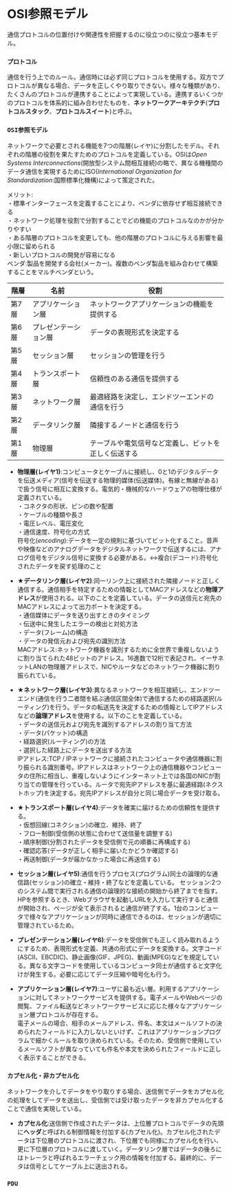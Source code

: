 # OSI参照モデル
通信プロトコルの位置付けや関連性を把握するのに役立つのに役立つ基本モデル。

### **`プロトコル`**
通信を行う上でのルール。通信時には必ず同じプロトコルを使用する。双方でプロトコルが異なる場合、データを正しくやり取りできない。様々な種類があり、たくさんのプロトコルが連携することによって実現している。連携するいくつかのプロトコルを体系的に組み合わせたものを、**ネットワークアーキテクチ**(**プロトコルスタック**、**プロトコルスイート**)と呼ぶ。
### **`OSI参照モデル`**
ネットワークで必要とされる機能を7つの階層(レイヤ)に分割したモデル。それぞれの階層の役割を果たすためのプロトコルを定義している。OSIは*Open Systems Interconnections*(開放型システム間相互接続)の略で、異なる機種間のデータ通信を実現するためにISO(*International Organization for Standardization*:国際標準化機構)によって策定された。  

メリット:  
・標準インターフェースを定義することにより、ベンダに依存せず相互接続できる  
・ネットワーク処理を役割で分割することでどの機能のプロトコルなのかが分かりやすい  
・ある階層のプロトコルを変更しても、他の階層のプロトコルに与える影響を最小限に留められる  
・新しいプロトコルの開発が容易になる  
ベンダ:製品を開発する会社(メーカー)。複数のベンダ製品を組み合わせて構築することをマルチベンダという。

|階層 |名前              |役割                                        |
|----|-----------------|--------------------------------------------|
|第7層|アプリケーション層  |ネットワークアプリケーションの機能を提供する       |
|第6層|プレゼンテーション層|データの表現形式を決定する                      |
|第5層|セッション層       |セッションの管理を行う                         |
|第4層|トランスポート層    |信頼性のある通信を提供する                     |
|第3層|ネットワーク層      |最適経路を決定し、エンドツーエンドの通信を行う    |
|第2層|データリンク層     |隣接するノードと通信を行う                      |
|第1層|物理層            |テーブルや電気信号など定義し、ビットを正しく伝送する|

- **物理層(レイヤ1)**:コンピュータとケーブルに接続し、0と1のデジタルデータを伝送メディア(信号を伝送する物理的媒体(伝送媒体)。有線と無線がある)で扱う信号に相互に変換する。電気的・機械的なハードウェアの物理仕様が定義されている。  
・コネクタの形状、ピンの数や配置  
・ケーブルの種類や長さ  
・電圧レベル、電圧変化  
・通信速度、符号化の方式  
符号化(*encoding*):データを一定の規則に基づいてビット化すること。音声や映像などのアナログデータをデジタルネットワークで伝送するには、アナログ信号をデジタル信号に変換する必要がある。↔︎複合(デコード):符号化されたデータを戻す処理のこと

- **★データリンク層(レイヤ2)**:同一リンク上に接続された隣接ノードと正しく通信する。通信相手を特定するための情報としてMACアドレスなどの**物理アドレス**が使用される。以下のことを定義している。データの送信元と宛先のMACアドレスによって出力ポートを決定する。  
・通信媒体にデータを送り出すときのタイミング  
・伝送中に発生したエラーの検出と対処方法  
・データ(フレーム)の構造  
・データの発信元および宛先の識別方法  
MACアドレス:ネットワーク機器を識別するために全世界で重複しないように割り当てられた48ビットのアドレス。16進数で12桁で表記され、イーサネットLANの物理層アドレスで、NICやルータなどのネットワーク機器に割り振られている。

- **★ネットワーク層(レイヤ3)**:異なるネットワークを相互接続し、エンドツーエンド(通信を行う二者間を結ぶ通信区間全体)で通信するための経路選択(ルーティング)を行う。データの転送先を決定するための情報としてIPアドレスなどの**論理アドレス**を使用する。以下のことを定義している。  
・データの送信元および宛先を識別するアドレスの割り当て方法  
・データ(パケット)の構造  
・経路選択(ルーティング)の方法  
・選択した経路上にデータを送出する方法  
IPアドレス:TCP / IPネットワークに接続されたコンピュータや通信機器に割り振られる識別番号。IPアドレスはネットワーク上の通信機器やコンピュータの住所に相当し、重複しないようにインターネット上では各国のNICが割り当ての管理を行っている。ルータで宛先IPアドレスを基に最適経路(ネクストホップ)を決定する。宛先IPアドレスが自分と同じ場合データを受け取る。

- **★トランスポート層(レイヤ4)**:データを確実に届けるための信頼性を提供する。  
・仮想回線(コネクション)の確立、維持、終了  
・フロー制御(受信側の状態に合わせて送信量を調整する)  
・順序制御(分割されたデータを受信側で元の順番に再構成する)  
・確認応答(データが正しく相手に届いたかどうか確認する)  
・再送制御(データが届かなかった場合に再送信する)  

- **セッション層(レイヤ5)**:通信を行うプロセス(プログラム)同士の論理的な通信路(セッション)の確立・維持・終了などを定義している。
セッション:2つのシステム間で実行される通信の論理的な接続の開始から終了までを指す。HPを参照するとき、Webブラウザを起動しURLを入力して実行すると通信が開始され、ページが全て表示されると通信が終了する。1台のコンピュータで様々なアプリケーションが同時に通信できるのは、セッションが適切に管理されているため。

- **プレゼンテーション層(レイヤ6)**:データを受信側でも正しく読み取れるようにするため、表現形式を定義、共通の形式にデータを変換する。文字コード(ASCII、EBCDIC)、静止画像(GIF、JPEG)、動画(MPEG)などを規定している。異なる文字コードを使用しているコンピュータ同士が通信すると文字化けが発生する。必要に応じてデータ圧縮や暗号化も行う。

- **アプリケーション層(レイヤ7)**:ユーザに最も近い層。利用するアプリケーションに対してネットワークサービスを提供する。電子メールやWebページの閲覧、ファイル転送などネットワークサービスに応じた様々なアプリケーション層プロトコルが存在する。  
電子メールの場合、相手のメールアドレス、件名、本文はメールソフトの決められたフィールドに入力しないといけず、これはアプリケーションプログラムで細かくルールを取り決められている。そのため、受信側で使用しているメールソフトが異なっていても件名や本文を決められたフィールドに正しく表示することができる。

### **`カプセル化・非カプセル化`**
ネットワークを介してデータをやり取りする場合、送信側でデータをカプセル化の処理をしてデータを送出し、受信側では受け取ったデータを非カプセル化することで通信を実現している。
- **カプセル化**:送信側で作成されたデータは、上位層プロトコルでデータの先頭に**ヘッダ**と呼ばれる制御情報を付加する(カプセル化)。カプセル化されたデータは下位層のプロトコルに渡され、下位層でも同様にカプセル化を行い、更に下位層のプロトコルに渡していく。データリンク層ではデータの後ろにはトレーラと呼ばれるエラーチェック用の情報を付加する。最終的に、データは信号としてケーブル上に送出される。
### **`PDU`**
